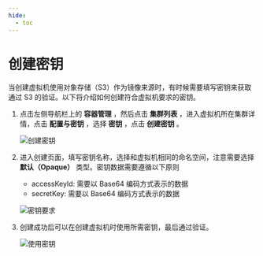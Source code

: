 ```yaml
---
hide:
  - toc
---
```


# 创建密钥

当创建虚拟机使用对象存储（S3）作为镜像来源时，有时候需要填写密钥来获取通过 S3 的验证。以下将介绍如何创建符合虚拟机要求的密钥。

1. 点击左侧导航栏上的 __容器管理__ ，然后点击 __集群列表__ ，进入虚拟机所在集群详情，点击 __配置与密钥__ ，选择 __密钥__ ，点击 __创建密钥__ 。

    ![创建密钥](https://docs.daocloud.io/daocloud-docs-images/docs/zh/docs/virtnest/images/secret01.png)

2. 进入创建页面，填写密钥名称，选择和虚拟机相同的命名空间，注意需要选择 __默认（Opaque）__ 类型。密钥数据需要遵循以下原则

    - accessKeyId: 需要以 Base64 编码方式表示的数据
    - secretKey: 需要以 Base64 编码方式表示的数据

    ![密钥要求](https://docs.daocloud.io/daocloud-docs-images/docs/zh/docs/virtnest/images/secret02.png)

3. 创建成功后可以在创建虚拟机时使用所需密钥，最后通过验证。

    ![使用密钥](https://docs.daocloud.io/daocloud-docs-images/docs/zh/docs/virtnest/images/secret03.png)
